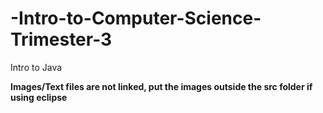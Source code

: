 # -Intro-to-Computer-Science-Trimester-3
Intro to Java

**Images/Text files are not linked, put the images outside the src folder if using eclipse**